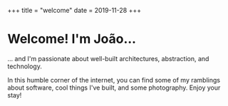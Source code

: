 +++
title = "welcome"
date = 2019-11-28
+++

# Welcome! I'm João...

... and I'm passionate about well-built architectures, abstraction, and technology.

In this humble corner of the internet, you can find some of my ramblings about
software, cool things I've built, and some photography. Enjoy your stay!